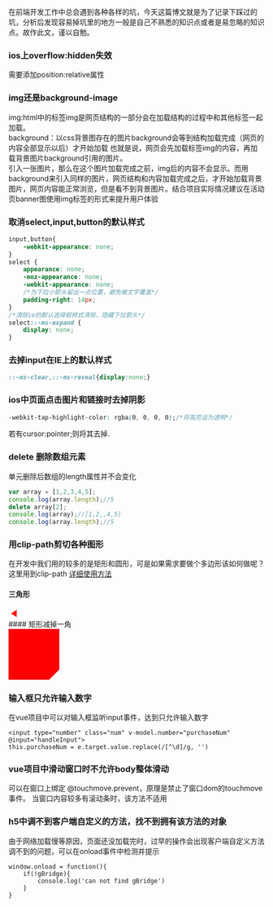 在前端开发工作中总会遇到各种各样的坑，今天这篇博文就是为了记录下踩过的坑，分析后发现容易掉坑里的地方一般是自己不熟悉的知识点或者是易忽略的知识点。故作此文，谨以自勉。

<!-- more -->


### ios上overflow:hidden失效
需要添加position:relative属性
### img还是background-image
img:html中的标签img是网页结构的一部分会在加载结构的过程中和其他标签一起加载。  
background：以css背景图存在的图片background会等到结构加载完成（网页的内容全部显示以后）才开始加载
也就是说，网页会先加载标签img的内容，再加载背景图片background引用的图片。  
引入一张图片，那么在这个图片加载完成之前，img后的内容不会显示。而用background来引入同样的图片，网页结构和内容加载完成之后，才开始加载背景图片，网页内容能正常浏览，但是看不到背景图片。结合项目实际情况建议在活动页banner图使用img标签的形式来提升用户体验


### 取消select,input,button的默认样式
```css
input,button{
    -webkit-appearance: none;
}
select {
    appearance: none;
    -moz-appearance: none;
    -webkit-appearance: none;
    /*为下拉小箭头留出一点位置，避免被文字覆盖*/
    padding-right: 14px;
}
/*清除ie的默认选择框样式清除，隐藏下拉箭头*/
select::-ms-expand {
    display: none;
}

```
### 去掉input在IE上的默认样式
```css
::-ms-clear,::-ms-reveal{display:none;}
```

### ios中页面点击图片和链接时去掉阴影
```css
-webkit-tap-highlight-color: rgba(0, 0, 0, 0);/*将高亮设为透明*/
```
若有cursor:pointer;则将其去掉.  


### delete 删除数组元素
单元删除后数组的length属性并不会变化  
```js
var array = [1,2,3,4,5];
console.log(array.length);//5
delete array[2];
console.log(array);//[1,2,,4,5]
console.log(array.length);//5
```

### 用clip-path剪切各种图形
在开发中我们用的较多的是矩形和圆形，可是如果需求要做个多边形该如何做呢？这里用到clip-path
[详细使用方法](https://developer.mozilla.org/zh-CN/docs/Web/CSS/clip-path)
#### 三角形
<div style="width:20px;height:20px;background-color: red;clip-path:polygon(5px 10px,16px 3px,16px 17px);"></div>
#### 矩形减掉一角
<div style="width:100px;height:100px;background-color: red;clip-path:polygon(0 0,100px 0,100px 80px,80px 100px,0 100px);"></div>


### 输入框只允许输入数字
在vue项目中可以对输入框监听input事件，达到只允许输入数字
```
<input type="number" class="num" v-model.number="purchaseNum" @input="handleInput">
this.purchaseNum = e.target.value.replace(/[^\d]/g, '')
```  
### vue项目中滑动窗口时不允许body整体滑动
可以在窗口上绑定 @touchmove.prevent，原理是禁止了窗口dom的touchmove事件。
当窗口内容较多有滚动条时，该方法不适用

### h5中调不到客户端自定义的方法，找不到拥有该方法的对象
由于网络加载慢等原因，页面还没加载完时，过早的操作会出现客户端自定义方法调不到的问题，可以在onload事件中检测并提示
```
window.onload = function(){
    if(!gBridge){
        console.log('can not find gBridge')
    }
}
```
